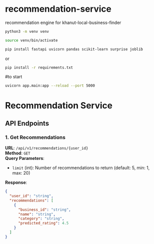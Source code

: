 # recommendation-service

recommendation engine for khanut-local-business-finder

```bash
python3 -m venv venv
```

```bash
source venv/bin/activate
```

```bash
pip install fastapi uvicorn pandas scikit-learn surprise joblib
```

or

```bash
pip install -r requirements.txt
```

#to start

```bash
uvicorn app.main:app --reload --port 5000
```

# Recommendation Service

## API Endpoints

### 1. Get Recommendations

**URL**: `/api/v1/recommendations/{user_id}`  
**Method**: `GET`  
**Query Parameters**:

- `limit` (int): Number of recommendations to return (default: 5, min: 1, max: 20)

**Response**:

```json
{
  "user_id": "string",
  "recommendations": [
    {
      "business_id": "string",
      "name": "string",
      "category": "string",
      "predicted_rating": 4.5
    }
  ]
}
```
